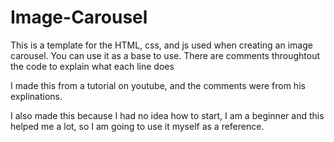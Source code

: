 ﻿# Image-Carousel

This is a template for the HTML, css, and js used when creating an image carousel. You can use it as a base to use.
There are comments throughtout the code to explain what each line does

I made this from a tutorial on youtube, and the comments were from his explinations.

I also made this because I had no idea how to start, I am a beginner and this helped me a lot, so I am going to use it myself as a reference.
